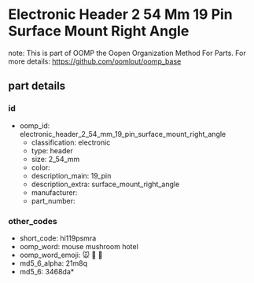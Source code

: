 # Electronic Header 2 54 Mm 19 Pin Surface Mount Right Angle  

note: This is part of OOMP the Oopen Organization Method For Parts. For more details: https://github.com/oomlout/oomp_base

##  part details





### id
* oomp_id: electronic_header_2_54_mm_19_pin_surface_mount_right_angle
  * classification: electronic
  * type: header
  * size: 2_54_mm
  * color: 
  * description_main: 19_pin
  * description_extra: surface_mount_right_angle
  * manufacturer: 
  * part_number: 

### other_codes
* short_code: hi119psmra
* oomp_word: mouse mushroom hotel
* oomp_word_emoji: :mouse: :mushroom: :hotel:
* md5_6_alpha: 21m8q
* md5_6: 3468da* 